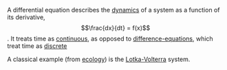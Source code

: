 A differential equation describes the [dynamics](./dynamics.md) of a system as a function of its derivative, $$\frac{dx}{dt} = f(x)$$. It treats time as [continuous](./continuous.md), as opposed to [difference-equations](./difference_equation.md), which treat time as [discrete](./discrete.md)

A classical example (from [ecology](./ecology.md)) is the [Lotka-Volterra](./lotka_volterra.md) system.